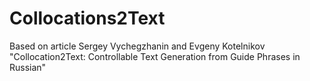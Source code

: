 # Collocations2Text
Based on article Sergey Vychegzhanin and Evgeny Kotelnikov "Collocation2Text: Controllable Text Generation from Guide Phrases in Russian" 

